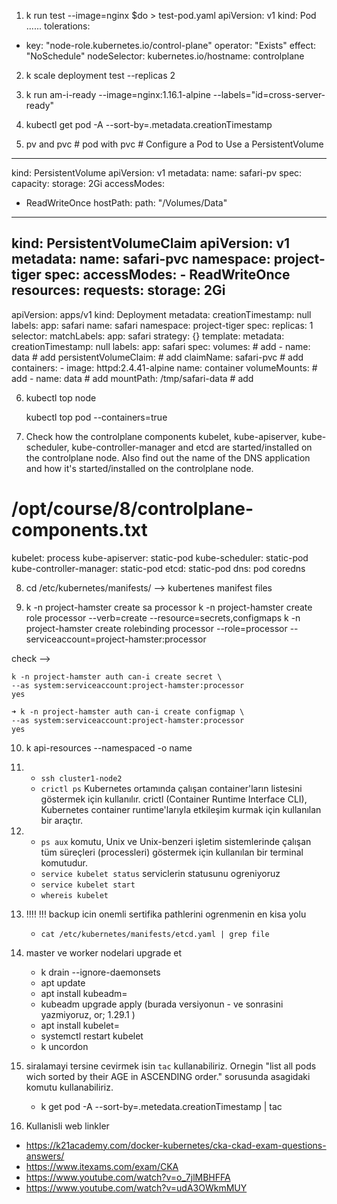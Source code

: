 1. k run test --image=nginx $do > test-pod.yaml
apiVersion: v1
kind: Pod
......
  tolerations:
  - key: "node-role.kubernetes.io/control-plane"
    operator: "Exists"
    effect: "NoSchedule"
  nodeSelector:
    kubernetes.io/hostname: controlplane

2. k scale deployment test --replicas 2

3. k run am-i-ready --image=nginx:1.16.1-alpine --labels="id=cross-server-ready"

4. kubectl get pod -A --sort-by=.metadata.creationTimestamp

5. pv and pvc      # pod with pvc  # Configure a Pod to Use a PersistentVolume
---
kind: PersistentVolume
apiVersion: v1
metadata:
 name: safari-pv
spec:
 capacity:
  storage: 2Gi
 accessModes:
  - ReadWriteOnce
 hostPath:
  path: "/Volumes/Data"
---
kind: PersistentVolumeClaim
apiVersion: v1
metadata:
  name: safari-pvc
  namespace: project-tiger
spec:
  accessModes:
    - ReadWriteOnce
  resources:
    requests:
     storage: 2Gi
---
apiVersion: apps/v1
kind: Deployment
metadata:
  creationTimestamp: null
  labels:
    app: safari
  name: safari
  namespace: project-tiger
spec:
  replicas: 1
  selector:
    matchLabels:
      app: safari
  strategy: {}
  template:
    metadata:
      creationTimestamp: null
      labels:
        app: safari
    spec:
      volumes:                                      # add
      - name: data                                  # add
        persistentVolumeClaim:                      # add
          claimName: safari-pvc                     # add
      containers:
      - image: httpd:2.4.41-alpine
        name: container
        volumeMounts:                               # add
        - name: data                                # add
          mountPath: /tmp/safari-data               # add

6.  kubectl top node

    kubectl top pod --containers=true

7. Check how the controlplane components kubelet, kube-apiserver, kube-scheduler, kube-controller-manager and etcd are started/installed on the controlplane node. Also find out the name of the DNS application and how it's started/installed on the controlplane node.

# /opt/course/8/controlplane-components.txt
kubelet: process
kube-apiserver: static-pod
kube-scheduler: static-pod
kube-controller-manager: static-pod
etcd: static-pod
dns: pod coredns

8. cd /etc/kubernetes/manifests/  --> kubertenes manifest files

9.  k -n project-hamster create sa processor
    k -n project-hamster create role processor --verb=create --resource=secrets,configmaps 
    k -n project-hamster create rolebinding processor --role=processor --serviceaccount=project-hamster:processor

check -->

    k -n project-hamster auth can-i create secret \
    --as system:serviceaccount:project-hamster:processor
    yes

    ➜ k -n project-hamster auth can-i create configmap \
    --as system:serviceaccount:project-hamster:processor
    yes

10. k api-resources --namespaced -o name

11. - `ssh cluster1-node2`
    - `crictl ps` 
    Kubernetes ortamında çalışan container'ların listesini göstermek için kullanılır. crictl (Container Runtime Interface CLI), Kubernetes container runtime'larıyla etkileşim kurmak için kullanılan bir araçtır.

12. - `ps aux` komutu, Unix ve Unix-benzeri işletim sistemlerinde çalışan tüm süreçleri (processleri) göstermek için kullanılan bir terminal komutudur. 
    - `service kubelet status` serviclerin statusunu ogreniyoruz
    - `service kubelet start`
    - `whereis kubelet`
  
13. !!!! !!! backup icin onemli sertifika pathlerini ogrenmenin en kisa yolu 
    - `cat /etc/kubernetes/manifests/etcd.yaml | grep file`

14. master ve worker nodelari upgrade et
    - k drain <node-name> --ignore-daemonsets
    - apt update
    - apt install kubeadm=<version>
    - kubeadm upgrade apply <version> (burada versiyonun - ve sonrasini yazmiyoruz, or; 1.29.1 )
    - apt install kubelet=<version>
    - systemctl restart kubelet
    - k uncordon <node-name>
  
15. siralamayi tersine cevirmek isin `tac` kullanabiliriz. Ornegin "list all pods wich sorted by their AGE in ASCENDING order." sorusunda asagidaki komutu kullanabiliriz.
    - k get pod -A --sort-by=.metedata.creationTimestamp | tac


16. Kullanisli web linkler

  - https://k21academy.com/docker-kubernetes/cka-ckad-exam-questions-answers/
  - https://www.itexams.com/exam/CKA
  - https://www.youtube.com/watch?v=o_7jlMBHFFA
  - https://www.youtube.com/watch?v=udA3OWkmMUY